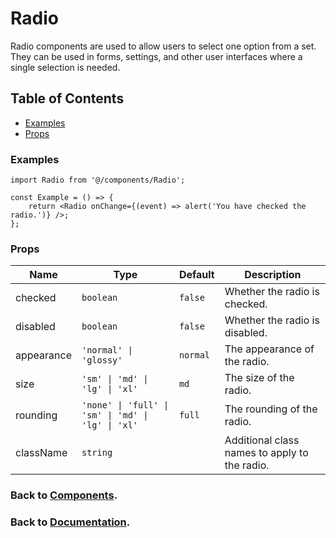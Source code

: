 # Radio

Radio components are used to allow users to select one option from a set. They can be used in forms, settings, and other user interfaces where a single selection is needed.

## Table of Contents

-   [Examples](#examples)
-   [Props](#props)

### Examples

```tsx
import Radio from '@/components/Radio';

const Example = () => {
    return <Radio onChange={(event) => alert('You have checked the radio.')} />;
};
```

### Props

| Name       | Type                                               | Default  | Description                                   |
| ---------- | -------------------------------------------------- | -------- | --------------------------------------------- |
| checked    | `boolean`                                          | `false`  | Whether the radio is checked.                 |
| disabled   | `boolean`                                          | `false`  | Whether the radio is disabled.                |
| appearance | `'normal' \| 'glossy'`                             | `normal` | The appearance of the radio.                  |
| size       | `'sm' \| 'md' \| 'lg' \| 'xl'`                     | `md`     | The size of the radio.                        |
| rounding   | `'none' \| 'full' \| 'sm' \| 'md' \| 'lg' \| 'xl'` | `full`   | The rounding of the radio.                    |
| className  | `string`                                           |          | Additional class names to apply to the radio. |

### Back to [Components](../README.md).

### Back to [Documentation](../../README.md).

